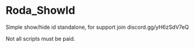 # Roda_ShowId
 Simple show/hide id standalone, for support join discord.gg/yH6zSdV7eQ
 
 Not all scripts must be paid.
